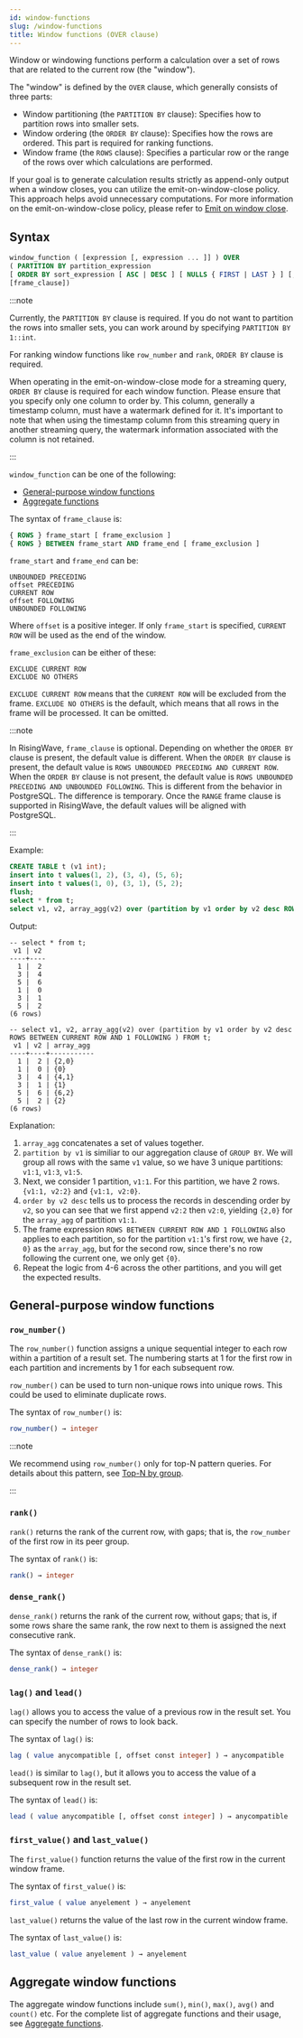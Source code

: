 ```yaml
---
id: window-functions
slug: /window-functions
title: Window functions (OVER clause)
---
```

<head>
  <link rel="canonical" href="https://docs.risingwave.com/docs/current/window-functions/" />
</head>

Window or windowing functions perform a calculation over a set of rows that are related to the current row (the "window").

The "window" is defined by the `OVER` clause, which generally consists of three parts:

- Window partitioning (the `PARTITION BY` clause): Specifies how to partition rows into smaller sets.
- Window ordering (the `ORDER BY` clause): Specifies how the rows are ordered. This part is required for ranking functions.
- Window frame (the `ROWS` clause): Specifies a particular row or the range of the rows over which calculations are performed.

If your goal is to generate calculation results strictly as append-only output when a window closes, you can utilize the emit-on-window-close policy. This approach helps avoid unnecessary computations. For more information on the emit-on-window-close policy, please refer to [Emit on window close](/transform/emit-on-window-close.md).

## Syntax

```sql
window_function ( [expression [, expression ... ]] ) OVER 
( PARTITION BY partition_expression 
[ ORDER BY sort_expression [ ASC | DESC ] [ NULLS { FIRST | LAST } ] [, ...] ]
[frame_clause])
```

:::note

Currently, the `PARTITION BY` clause is required. If you do not want to partition the rows into smaller sets, you can work around by specifying `PARTITION BY 1::int`.

For ranking window functions like `row_number` and `rank`, `ORDER BY` clause is required.

When operating in the emit-on-window-close mode for a streaming query, `ORDER BY` clause is required for each window function. Please ensure that you specify only one column to order by. This column, generally a timestamp column, must have a watermark defined for it. It's important to note that when using the timestamp column from this streaming query in another streaming query, the watermark information associated with the column is not retained.

:::

`window_function` can be one of the following:

- [General-purpose window functions](#general-purpose-window-functions)
- [Aggregate functions](#aggregate-window-functions)

The syntax of `frame_clause` is:

```sql
{ ROWS } frame_start [ frame_exclusion ]
{ ROWS } BETWEEN frame_start AND frame_end [ frame_exclusion ]
```

`frame_start` and `frame_end` can be:

```
UNBOUNDED PRECEDING
offset PRECEDING
CURRENT ROW
offset FOLLOWING
UNBOUNDED FOLLOWING
```

Where `offset` is a positive integer. If only `frame_start` is specified, `CURRENT ROW` will be used as the end of the window.

`frame_exclusion` can be either of these:

```
EXCLUDE CURRENT ROW
EXCLUDE NO OTHERS
```

`EXCLUDE CURRENT ROW` means that the `CURRENT ROW` will be excluded from the frame.
`EXCLUDE NO OTHERS` is the default, which means that all rows in the frame will be processed. It can be omitted.

:::note

In RisingWave, `frame_clause` is optional. Depending on whether the `ORDER BY` clause is present, the default value is different. When the `ORDER BY` clause is present, the default value is `ROWS UNBOUNDED PRECEDING AND CURRENT ROW`. When the `ORDER BY` clause is not present, the default value is `ROWS UNBOUNDED PRECEDING AND UNBOUNDED FOLLOWING`. This is different from the behavior in PostgreSQL. The difference is temporary. Once the `RANGE` frame clause is supported in RisingWave, the default values will be aligned with PostgreSQL.

:::

Example:
```sql
CREATE TABLE t (v1 int);
insert into t values(1, 2), (3, 4), (5, 6);
insert into t values(1, 0), (3, 1), (5, 2);
flush;
select * from t;
select v1, v2, array_agg(v2) over (partition by v1 order by v2 desc ROWS BETWEEN CURRENT ROW AND 1 FOLLOWING ) FROM t;
```

Output:
```
-- select * from t;
 v1 | v2 
----+----
  1 |  2
  3 |  4
  5 |  6
  1 |  0
  3 |  1
  5 |  2
(6 rows)

-- select v1, v2, array_agg(v2) over (partition by v1 order by v2 desc ROWS BETWEEN CURRENT ROW AND 1 FOLLOWING ) FROM t;
 v1 | v2 | array_agg 
----+----+-----------
  1 |  2 | {2,0}
  1 |  0 | {0}
  3 |  4 | {4,1}
  3 |  1 | {1}
  5 |  6 | {6,2}
  5 |  2 | {2}
(6 rows)
```

Explanation:
1. `array_agg` concatenates a set of values together.
2. `partition by v1` is similiar to our aggregation clause of `GROUP BY`. We will group all rows with the same `v1` value, so we have 3 unique partitions: `v1:1`, `v1:3`, `v1:5`.
4. Next, we consider 1 partition, `v1:1`. For this partition, we have 2 rows.
   `{v1:1, v2:2}` and `{v1:1, v2:0}`.
5. `order by v2 desc` tells us to process the records in descending order by `v2`, so you can see that we first append `v2:2` then `v2:0`, yielding `{2,0}` for the `array_agg` of partition `v1:1`.
6. The frame expression `ROWS BETWEEN CURRENT ROW AND 1 FOLLOWING` also applies to each partition, so for the partition `v1:1`'s first row, we have `{2, 0}` as the `array_agg`, but for the second row, since there's no row following the current one, we only get `{0}`.
7. Repeat the logic from 4-6 across the other partitions, and you will get the expected results.

## General-purpose window functions

### `row_number()`

The `row_number()` function assigns a unique sequential integer to each row within a partition of a result set. The numbering starts at 1 for the first row in each partition and increments by 1 for each subsequent row.

`row_number()` can be used to turn non-unique rows into unique rows. This could be used to eliminate duplicate rows.

The syntax of `row_number()` is:

```sql
row_number() → integer
```

:::note

We recommend using `row_number()` only for top-N pattern queries. For details about this pattern, see [Top-N by group](/sql/syntax/sql-pattern-topn.md).

:::

### `rank()`

`rank()` returns the rank of the current row, with gaps; that is, the `row_number` of the first row in its peer group.

The syntax of `rank()` is:

```sql
rank() → integer
```

### `dense_rank()`

`dense_rank()` returns the rank of the current row, without gaps; that is, if some rows share the same rank, the row next to them is assigned the next consecutive rank.

The syntax of `dense_rank()` is:

```sql
dense_rank() → integer
```

### `lag()` and `lead()`

`lag()` allows you to access the value of a previous row in the result set. You can specify the number of rows to look back.

The syntax of `lag()` is:

```sql
lag ( value anycompatible [, offset const integer] ) → anycompatible
```

`lead()` is similar to `lag()`, but it allows you to access the value of a subsequent row in the result set.

The syntax of `lead()` is:

```sql
lead ( value anycompatible [, offset const integer] ) → anycompatible
```

### `first_value()` and `last_value()`

The `first_value()` function returns the value of the first row in the current window frame.

The syntax of `first_value()` is:

```sql
first_value ( value anyelement ) → anyelement
```

`last_value()` returns the value of the last row in the current window frame.

The syntax of `last_value()` is:

```sql
last_value ( value anyelement ) → anyelement
```

## Aggregate window functions

The aggregate window functions include `sum()`, `min()`, `max()`, `avg()` and `count()` etc. For the complete list of aggregate functions and their usage, see [Aggregate functions](../sql/functions-operators/sql-function-aggregate.md).
